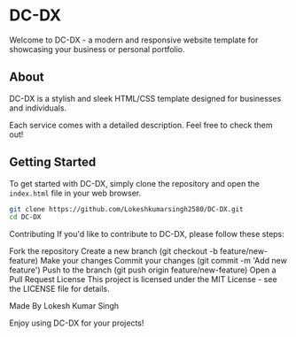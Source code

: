 # DC-DX

Welcome to DC-DX - a modern and responsive website template for showcasing your business or personal portfolio.

## About

DC-DX is a stylish and sleek HTML/CSS template designed for businesses and individuals.

Each service comes with a detailed description. Feel free to check them out!

## Getting Started

To get started with DC-DX, simply clone the repository and open the `index.html` file in your web browser.

```bash
git clone https://github.com/Lokeshkumarsingh2580/DC-DX.git
cd DC-DX

```

Contributing
If you'd like to contribute to DC-DX, please follow these steps:

Fork the repository
Create a new branch (git checkout -b feature/new-feature)
Make your changes
Commit your changes (git commit -m 'Add new feature')
Push to the branch (git push origin feature/new-feature)
Open a Pull Request
License
This project is licensed under the MIT License - see the LICENSE file for details.

Made By Lokesh Kumar Singh

Enjoy using DC-DX for your projects!
